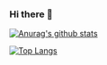 ### Hi there 👋

<!--
**kor-taeyoon/kor-taeyoon** is a ✨ _special_ ✨ repository because its `README.md` (this file) appears on your GitHub profile.

Here are some ideas to get you started:

- 🔭 I’m currently working on ...
- 🌱 I’m currently learning ...
- 👯 I’m looking to collaborate on ...
- 🤔 I’m looking for help with ...
- 💬 Ask me about ...
- 📫 How to reach me: ...
- 😄 Pronouns: ...
- ⚡ Fun fact: ...
-->

[![Anurag's github stats](https://github-readme-stats.vercel.app/api?username=kor-taeyoon)](https://github.com/kor-taeyoon)

[![Top Langs](https://github-readme-stats.vercel.app/api/top-langs/?username=kor-taeyoon)](https://github.com/kor-taeyoon)

